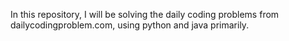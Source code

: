 In this repository, I will be solving the daily coding problems from dailycodingproblem.com, using python and java primarily. 
